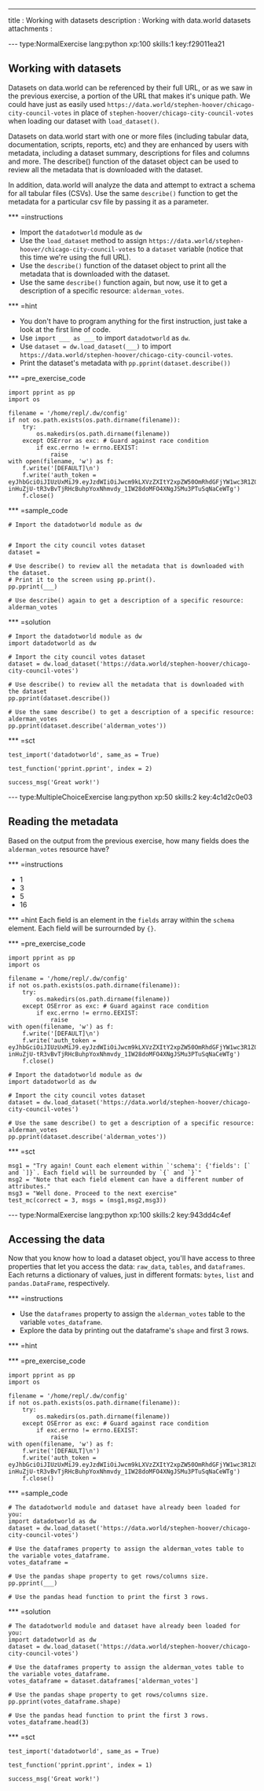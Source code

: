---
title       : Working with datasets
description : Working with data.world datasets
attachments :

--- type:NormalExercise lang:python xp:100 skills:1 key:f29011ea21
## Working with datasets

Datasets on data.world can be referenced by their full URL, or as we saw in the previous exercise, a portion of the URL that makes it's unique path. We could have just as easily used `https://data.world/stephen-hoover/chicago-city-council-votes` in place of `stephen-hoover/chicago-city-council-votes` when loading our dataset with `load_dataset()`. 

Datasets on data.world start with one or more files (including tabular data, documentation, scripts, reports, etc) and they are enhanced by users with metadata, including a dataset summary, descriptions for files and columns and more. The describe() function of the dataset object can be used to review all the metadata that is downloaded with the dataset.

In addition, data.world will analyze the data and attempt to extract a schema for all tabular files (CSVs). Use the same `describe()` function to get the metadata for a particular csv file by passing it as a parameter.

*** =instructions
- Import the `datadotworld` module as `dw`
- Use the `load_dataset` method to assign `https://data.world/stephen-hoover/chicago-city-council-votes` to a `dataset` variable (notice that this time we're using the full URL).
- Use the `describe()` function of the dataset object to print all the metadata that is downloaded with the dataset.
- Use the same `describe()` function again, but now, use it to get a description of a specific resource: `alderman_votes`.

*** =hint
- You don't have to program anything for the first instruction, just take a look at the first line of code.
- Use `import ___ as ___` to import `datadotworld` as `dw`.
- Use `dataset = dw.load_dataset(___)` to import `https://data.world/stephen-hoover/chicago-city-council-votes`.
- Print the dataset's metadata with `pp.pprint(dataset.describe())`

*** =pre_exercise_code
```{python}
import pprint as pp
import os

filename = '/home/repl/.dw/config'
if not os.path.exists(os.path.dirname(filename)):
    try:
        os.makedirs(os.path.dirname(filename))
    except OSError as exc: # Guard against race condition
        if exc.errno != errno.EEXIST:
            raise
with open(filename, 'w') as f:
    f.write('[DEFAULT]\n')
    f.write('auth_token = eyJhbGciOiJIUzUxMiJ9.eyJzdWIiOiJwcm9kLXVzZXItY2xpZW50OmRhdGFjYW1wc3R1ZGVudCIsImlzcyI6ImFnZW50OmRhdGFjYW1wc3R1ZGVudDo6MmMzMTM4Y2YtMGJjNy00N2FmLTg1MWItMGE1YmQ3ZTlhYjliIiwiaWF0IjoxNDkzMjI5NjMwLCJyb2xlIjpbInVzZXJfYXBpX3dyaXRlIiwidXNlcl9hcGlfcmVhZCJdLCJnZW5lcmFsLXB1cnBvc2UiOnRydWV9.MODLiozjfoCE9VS91Ycf1-inHuZjU-tR3vBvTjRHcBuhpYoxNhmvdy_1IW28doMFO4XNgJSMu3PTuSqNaCeWTg')
    f.close()
```

*** =sample_code
```{python}
# Import the datadotworld module as dw


# Import the city council votes dataset
dataset = 

# Use describe() to review all the metadata that is downloaded with the dataset. 
# Print it to the screen using pp.print().
pp.pprint(___)

# Use describe() again to get a description of a specific resource: alderman_votes

```

*** =solution
```{python}
# Import the datadotworld module as dw
import datadotworld as dw

# Import the city council votes dataset
dataset = dw.load_dataset('https://data.world/stephen-hoover/chicago-city-council-votes')

# Use describe() to review all the metadata that is downloaded with the dataset
pp.pprint(dataset.describe())

# Use the same describe() to get a description of a specific resource: alderman_votes
pp.pprint(dataset.describe('alderman_votes'))
```

*** =sct
```{python}
test_import('datadotworld', same_as = True)

test_function('pprint.pprint', index = 2)

success_msg('Great work!')
```


--- type:MultipleChoiceExercise lang:python xp:50 skills:2 key:4c1d2c0e03
## Reading the metadata

Based on the output from the previous exercise, how many fields does the `alderman_votes` resource have?

*** =instructions
- 1
- 3
- 5
- 16

*** =hint
Each field is an element in the `fields` array within the `schema` element. Each field will be surrournded by `{}`.

*** =pre_exercise_code
```{python}
import pprint as pp
import os

filename = '/home/repl/.dw/config'
if not os.path.exists(os.path.dirname(filename)):
    try:
        os.makedirs(os.path.dirname(filename))
    except OSError as exc: # Guard against race condition
        if exc.errno != errno.EEXIST:
            raise
with open(filename, 'w') as f:
    f.write('[DEFAULT]\n')
    f.write('auth_token = eyJhbGciOiJIUzUxMiJ9.eyJzdWIiOiJwcm9kLXVzZXItY2xpZW50OmRhdGFjYW1wc3R1ZGVudCIsImlzcyI6ImFnZW50OmRhdGFjYW1wc3R1ZGVudDo6MmMzMTM4Y2YtMGJjNy00N2FmLTg1MWItMGE1YmQ3ZTlhYjliIiwiaWF0IjoxNDkzMjI5NjMwLCJyb2xlIjpbInVzZXJfYXBpX3dyaXRlIiwidXNlcl9hcGlfcmVhZCJdLCJnZW5lcmFsLXB1cnBvc2UiOnRydWV9.MODLiozjfoCE9VS91Ycf1-inHuZjU-tR3vBvTjRHcBuhpYoxNhmvdy_1IW28doMFO4XNgJSMu3PTuSqNaCeWTg')
    f.close()

# Import the datadotworld module as dw
import datadotworld as dw

# Import the city council votes dataset
dataset = dw.load_dataset('https://data.world/stephen-hoover/chicago-city-council-votes')

# Use the same describe() to get a description of a specific resource: alderman_votes
pp.pprint(dataset.describe('alderman_votes'))

```

*** =sct
```{python}
msg1 = "Try again! Count each element within `'schema': {'fields': [` and `]}`. Each field will be surrounded by `{` and `}`"
msg2 = "Note that each field element can have a different number of attributes."
msg3 = "Well done. Proceed to the next exercise"
test_mc(correct = 3, msgs = (msg1,msg2,msg3))
```

--- type:NormalExercise lang:python xp:100 skills:2 key:943dd4c4ef
## Accessing the data

Now that you know how to load a dataset object, you'll have access to three properties that let you access the data: `raw_data`, `tables`, and `dataframes`. Each returns a dictionary of values, just in different formats: `bytes`, `list` and `pandas.DataFrame`, respectively.

*** =instructions
- Use the `dataframes` property to assign the `alderman_votes` table to the variable `votes_dataframe`.
- Explore the data by printing out the dataframe's `shape` and first 3 rows.

*** =hint

*** =pre_exercise_code
```{python}
import pprint as pp
import os

filename = '/home/repl/.dw/config'
if not os.path.exists(os.path.dirname(filename)):
    try:
        os.makedirs(os.path.dirname(filename))
    except OSError as exc: # Guard against race condition
        if exc.errno != errno.EEXIST:
            raise
with open(filename, 'w') as f:
    f.write('[DEFAULT]\n')
    f.write('auth_token = eyJhbGciOiJIUzUxMiJ9.eyJzdWIiOiJwcm9kLXVzZXItY2xpZW50OmRhdGFjYW1wc3R1ZGVudCIsImlzcyI6ImFnZW50OmRhdGFjYW1wc3R1ZGVudDo6MmMzMTM4Y2YtMGJjNy00N2FmLTg1MWItMGE1YmQ3ZTlhYjliIiwiaWF0IjoxNDkzMjI5NjMwLCJyb2xlIjpbInVzZXJfYXBpX3dyaXRlIiwidXNlcl9hcGlfcmVhZCJdLCJnZW5lcmFsLXB1cnBvc2UiOnRydWV9.MODLiozjfoCE9VS91Ycf1-inHuZjU-tR3vBvTjRHcBuhpYoxNhmvdy_1IW28doMFO4XNgJSMu3PTuSqNaCeWTg')
    f.close()
```

*** =sample_code
```{python}
# The datadotworld module and dataset have already been loaded for you:
import datadotworld as dw
dataset = dw.load_dataset('https://data.world/stephen-hoover/chicago-city-council-votes')

# Use the dataframes property to assign the alderman_votes table to the variable votes_dataframe.
votes_dataframe = 

# Use the pandas shape property to get rows/columns size.
pp.pprint(___)

# Use the pandas head function to print the first 3 rows.

```

*** =solution
```{python}
# The datadotworld module and dataset have already been loaded for you:
import datadotworld as dw
dataset = dw.load_dataset('https://data.world/stephen-hoover/chicago-city-council-votes')

# Use the dataframes property to assign the alderman_votes table to the variable votes_dataframe.
votes_dataframe = dataset.dataframes['alderman_votes']

# Use the pandas shape property to get rows/columns size.
pp.pprint(votes_dataframe.shape)

# Use the pandas head function to print the first 3 rows.
votes_dataframe.head(3)

```

*** =sct
```{python}
test_import('datadotworld', same_as = True)

test_function('pprint.pprint', index = 1)

success_msg('Great work!')
```
